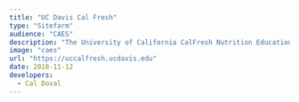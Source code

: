 ```yaml
---
title: "UC Davis Cal Fresh"
type: "Sitefarm"
audience: "CAES"
description: "The University of California CalFresh Nutrition Education Program (UC CalFresh NEP, or just UC CalFresh) is funded through a joint agreement among the U.S. Department of Agriculture/Food and Nutrition Service (USDA/FNS), the California Department of Social Services (CDSS) CalFresh branch, and the University of California Cooperative Extension (UCCE). UC CalFresh consists of Adult, Family-Centered, and Youth programs operating throughout California."
image: "caes"
url: "https://uccalfresh.ucdavis.edu"
date: 2018-11-12
developers:
  - Cal Doval
---
```

